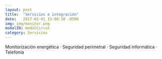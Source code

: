 ```yaml
---
layout: post
title:  "Servicios e integración"
date:   2017-02-01 15:08:10 -0500
img: img/monitor.png
modalID: modalCircus
category: Servicios
---
```


Monitorización energética · Seguridad perimetral · Seguridad informática · Telefonía
